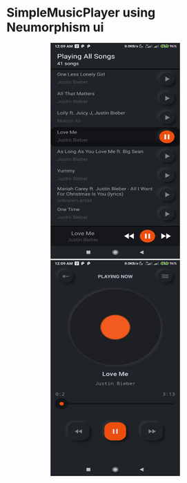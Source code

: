 # SimpleMusicPlayer using Neumorphism ui
<p align="center"><img width="300" height="500" src="https://github.com/ThantSin17/SimpleMusicPlayer/blob/master/Screenshot_2020-10-13-00-09-41-242_com.stone.simplemusicplayer.jpg?raw=true" />
<img width="300" height="500" src="https://github.com/ThantSin17/SimpleMusicPlayer/blob/master/Screenshot_2020-10-13-00-09-33-972_com.stone.simplemusicplayer.jpg?raw=true" /></p>
